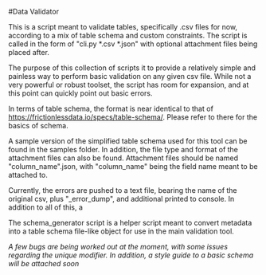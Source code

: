 #Data Validator

This is a script meant to validate tables, specifically .csv files for now, according to a mix of table schema and custom constraints. The script is called in the form of "cli.py *.csv *.json" with optional attachment files being placed after.

The purpose of this collection of scripts it to provide a relatively simple and painless way to perform basic validation on any given csv file. While not a very powerful or robust toolset, the script has room for expansion, and at this point can quickly point out basic errors.

In terms of table schema, the format is near identical to that of https://frictionlessdata.io/specs/table-schema/. Please refer to there for the basics of schema.

A sample version of the simplified table schema used for this tool can be found in the samples folder. In addition, the file type and format of the attachment files can also be found. Attachment files should be named "column_name".json, with "column_name" being the field name meant to be attached to.

Currently, the errors are pushed to a text file, bearing the name of the original csv, plus "_error_dump", and additional printed to console. In addition to all of this, a

The schema_generator script is a helper script meant to convert metadata into a table schema file-like object for use in the main validation tool.


*A few bugs are being worked out at the moment, with some issues regarding the unique modifier. In addition, a style guide to a basic schema will be attached soon*
